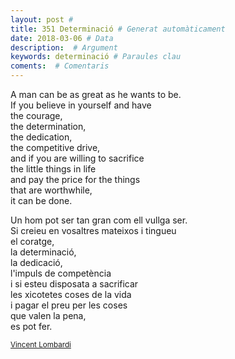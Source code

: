 ```yaml
---
layout: post #
title: 351 Determinació # Generat automàticament
date: 2018-03-06 # Data
description:  # Argument
keywords: determinació # Paraules clau
coments:  # Comentaris
---
```


A man can be as great as he wants to be. <br /> 
If you believe in yourself and have <br />
the courage, <br />
the determination, <br /> 
the dedication, <br />
the competitive drive, <br />
and if you are willing to sacrifice <br />
the little things in life <br />
and pay the price for the things <br />
that are worthwhile, <br />
it can be done. <br />

Un hom pot ser tan gran com ell vullga ser. <br />
Si creieu en vosaltres mateixos i tingueu <br />
el coratge, <br />
la determinació, <br />
la dedicació, <br />
l'impuls de competència <br />
i si esteu disposata a sacrificar <br />
les xicotetes coses de la vida <br />
i pagar el preu per les coses <br />
que valen la pena, <br />
es pot fer. <br />

<small>[Vincent Lombardi](http://vincelombardi.com/quotes.html)</small>

